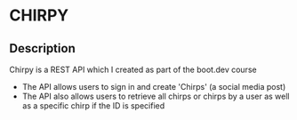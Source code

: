 # CHIRPY

## Description

Chirpy is a REST API which I created as part of the boot.dev course

- The API allows users to sign in and create 'Chirps' (a social media post)
- The API also allows users to retrieve all chirps or chirps by a user as well as a specific chirp if the ID is specified
